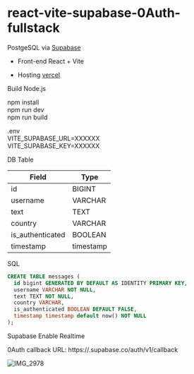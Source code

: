 # react-vite-supabase-0Auth-fullstack

PostgeSQL via [Supabase](https://supabase.io/)

- Front-end React + Vite
  
- Hosting [vercel](https://www.vercel.com/)

Build Node.js

npm install<br>
npm run dev<br>
npm run build<br>


.env<br>
VITE_SUPABASE_URL=XXXXXX<br>
VITE_SUPABASE_KEY=XXXXXX<br>

DB Table

| Field            | Type      |
| ---------------- | --------- |
| id               | BIGINT    |
| username         | VARCHAR   |
| text             | TEXT      |
| country          | VARCHAR   |
| is_authenticated | BOOLEAN   |
| timestamp        | timestamp |

SQL 

```sql
CREATE TABLE messages (
  id bigint GENERATED BY DEFAULT AS IDENTITY PRIMARY KEY,
  username VARCHAR NOT NULL,
  text TEXT NOT NULL,
  country VARCHAR,
  is_authenticated BOOLEAN DEFAULT FALSE,
  timestamp timestamp default now() NOT NULL
);
```

Supabase Enable Realtime

0Auth  callback URL: https://<project-ref>.supabase.co/auth/v1/callback

![IMG_2978](https://github.com/sudo-self/react-vite-supabase-0Auth-fullstack/assets/119916323/7419d53e-9e0d-4042-8f64-3d469129d4ac)


